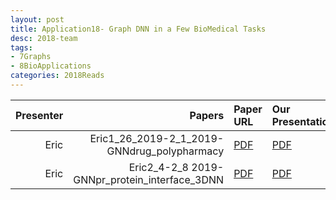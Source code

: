 ```yaml
---
layout: post
title: Application18- Graph DNN in a Few BioMedical Tasks
desc: 2018-team
tags:
- 7Graphs
- 8BioApplications
categories: 2018Reads
---
```



| Presenter | Papers | Paper URL| Our Presentation |
| -----: | ---------------------------: | :----- | :----- |
|  Eric| Eric1_26_2019-2_1_2019-GNNdrug_polypharmacy  | [PDF](https://www.nature.com/articles/s41467-018-04252-2) |  [PDF]({{site.baseurl}}/MoreTalksTeam/Eric1_26_2019-2_1_2019-GNNdrug_polypharmacy.pdf) | 
|  Eric| Eric2_4-2_8 2019-GNNpr_protein_interface_3DNN | [PDF](https://www.nature.com/articles/s41467-018-04252-2) |  [PDF]({{site.baseurl}}/MoreTalksTeam/Eric2_4-2_82019-GNNpr_protein_interface_3DNN.pdf) | 

